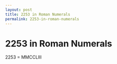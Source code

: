 ```yaml
---
layout: post
title: 2253 in Roman Numerals
permalink: 2253-in-roman-numerals
---
```


# 2253 in Roman Numerals

2253 = MMCCLIII
